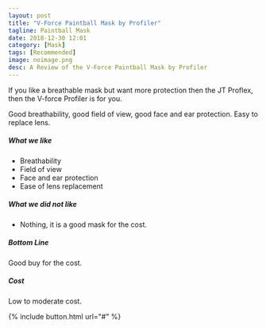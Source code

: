 ```yaml
---
layout: post
title: "V-Force Paintball Mask by Profiler"
tagline: Paintball Mask
date: 2018-12-30 12:01
category: [Mask]
tags: [Recommended]
image: noimage.png
desc: A Review of the V-Force Paintball Mask by Profiler
---
```

If you like a breathable mask but want more protection then the JT Proflex, then the V-force Profiler is for you. 

Good breathability, good field of view, good face and ear protection. Easy to replace lens.

##### What we like

* Breathability
* Field of view
* Face and ear protection
* Ease of lens replacement
 
##### What we did not like

* Nothing, it is a good mask for the cost.

##### Bottom Line

Good buy for the cost.

##### Cost

Low to moderate cost.

{% include button.html url="#" %}

[aws]: # "Link to product at Amazon"